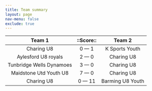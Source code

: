```yaml
---
title: Team summary
layout: page
nav-menu: false
exclude: true
---
```




|          Team 1          |  ::Score::   |      Team 2      |
|:------------------------:|:------------:|:----------------:|
|        Charing U8        | 0 &mdash; 1  |  K Sports Youth  |
|   Aylesford U8 royals    | 2 &mdash; 0  |    Charing U8    |
| Tunbridge Wells Dynamoes | 3 &mdash; 0  |    Charing U8    |
|  Maidstone Utd Youth U8  | 7 &mdash; 0  |    Charing U8    |
|        Charing U8        | 0 &mdash; 11 | Barming U8 Youth |

 <br /><br /><br />